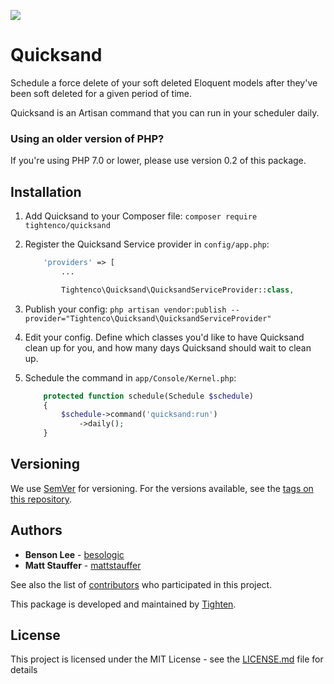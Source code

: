 ![](https://raw.githubusercontent.com/tightenco/quicksand/master/quicksand-logo.png)

# Quicksand

Schedule a force delete of your soft deleted Eloquent models after they've been soft deleted for a given period of time.

Quicksand is an Artisan command that you can run in your scheduler daily.

### Using an older version of PHP?

If you're using PHP 7.0 or lower, please use version 0.2 of this package.

## Installation

1. Add Quicksand to your Composer file: `composer require tightenco/quicksand`
2. Register the Quicksand Service provider in `config/app.php`:
    
    ```php
        'providers' => [
            ...

            Tightenco\Quicksand\QuicksandServiceProvider::class,
    ```
3. Publish your config: `php artisan vendor:publish --provider="Tightenco\Quicksand\QuicksandServiceProvider"`
4. Edit your config. Define which classes you'd like to have Quicksand clean up for you, and how many days Quicksand should wait to clean up.
5. Schedule the command in `app/Console/Kernel.php`:

    ```php
        protected function schedule(Schedule $schedule)
        {
            $schedule->command('quicksand:run')
                ->daily();
        }
    ```
    
## Versioning

We use [SemVer](http://semver.org/) for versioning. For the versions available, see the [tags on this repository](https://github.com/tightenco/quicksand/tags). 

## Authors

* **Benson Lee** - [besologic](https://github.com/besologic)
* **Matt Stauffer** - [mattstauffer](https://github.com/mattstauffer)

See also the list of [contributors](https://github.com/tightenco/quicksand/graphs/contributors) who participated in this project.

This package is developed and maintained by [Tighten](https://tighten.co).

## License

This project is licensed under the MIT License - see the [LICENSE.md](LICENSE) file for details
